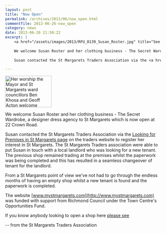 ```yaml
---
layout: post
title: "Now Open"
permalink: /archives/2013/06/now_open.html
commentfile: 2013-06-26-now_open
category: news
date: 2013-06-26 21:50:22
excerpt: |
    <a href="/assets/images/2013/RFU_0139_Susan_Roster.jpg" title="See larger version of - Her worship the Mayor and St Margarets ward councillors Ben Khosa and Geoff Acton welcome Susan Roster to the St Margarets at the recent fair in Crown Road."><img src="/assets/images/2013/RFU_0139_Susan_Roster_thumb.jpg" width="150" height="102" alt="Her worship the Mayor and St Margarets ward councillors Ben Khosa and Geoff Acton welcome Susan Roster to the St Margarets at the recent fair in Crown Road." class="photo right" /></a>
    
    We welcome Susan Roster and her clothing business - The Secret Wardrobe, a designer dress agency  to St Margarets which is now open at 22 Crown Road.
    
    Susan contacted the St Margarets Traders Association via the <a href="http://www.mystmargarets.com/cgi-bin/commercial.cgi">Looking for Premises in St Margarets page</a> on the traders website to register her interest in St Margarets. The St Margarets Traders association were able to put Susan in touch with a local landlord who was looking for a new tenant. The previous shop remained trading at the premises whilst the paperwork was being completed and this has resulted in a seamless changeover of tenant for the landlord.

---
```


<a href="/assets/images/2013/RFU_0139_Susan_Roster.jpg" title="See larger version of - Her worship the Mayor and St Margarets ward councillors Ben Khosa and Geoff Acton welcome Susan Roster to the St Margarets at the recent fair in Crown Road."><img src="/assets/images/2013/RFU_0139_Susan_Roster_thumb.jpg" width="150" height="102" alt="Her worship the Mayor and St Margarets ward councillors Ben Khosa and Geoff Acton welcome Susan Roster to the St Margarets at the recent fair in Crown Road." class="photo right" /></a>

We welcome Susan Roster and her clothing business - The Secret Wardrobe, a designer dress agency to St Margarets which is now open at 22 Crown Road.

Susan contacted the St Margarets Traders Association via the [Looking for Premises in St Margarets page](http://www.mystmargarets.com/cgi-bin/commercial.cgi) on the traders website to register her interest in St Margarets. The St Margarets Traders association were able to put Susan in touch with a local landlord who was looking for a new tenant. The previous shop remained trading at the premises whilst the paperwork was being completed and this has resulted in a seamless changeover of tenant for the landlord.

From a St Margarets point of view we've not had to go through the endless months of having an empty shop whilst a new tenant is found and the paperwork is completed.

The website [www.mystmargarets.com](http://www.mystmargarets.com) was funded with support from Richmond Council under the Town Centre's Opportunities Fund.

If you know anybody looking to open a shop here [please see](http://www.mystmargarets.com/cgi-bin/commercial.cgi)

-- from the St Margarets Traders Association

